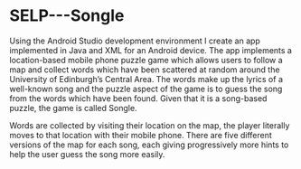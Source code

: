 # SELP---Songle
Using the Android Studio development environment I create an app implemented in Java and XML for an Android device. The app implements a location-based mobile phone puzzle game which allows users to follow a map and collect words which have been scattered at random around the University of Edinburgh’s Central Area. The words make up the lyrics of a well-known song and the puzzle aspect of the game is to guess the song from the words which have been found. Given that it is a song-based puzzle, the game is called Songle.

Words are collected by visiting their location on the map, the
player literally moves to that location with their mobile phone. There are five different
versions of the map for each song, each giving progressively more hints to help the user
guess the song more easily.

